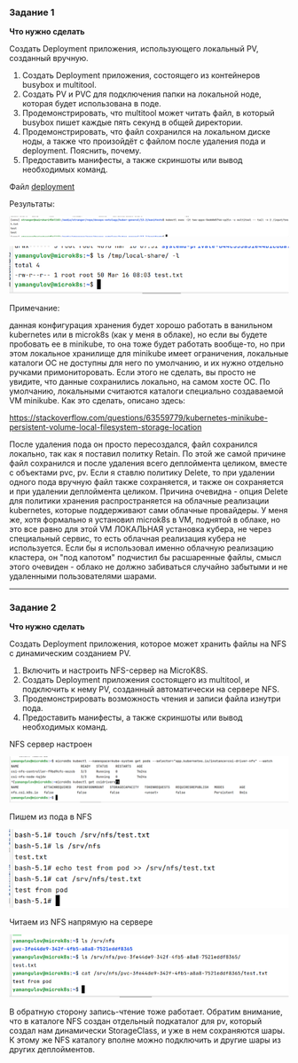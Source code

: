 ### Задание 1

**Что нужно сделать**

Создать Deployment приложения, использующего локальный PV, созданный вручную.

1. Создать Deployment приложения, состоящего из контейнеров busybox и multitool.
2. Создать PV и PVC для подключения папки на локальной ноде, которая будет использована в поде.
3. Продемонстрировать, что multitool может читать файл, в который busybox пишет каждые пять секунд в общей директории.
4. Продемонстрировать, что файл сохранился на локальном диске ноды, а также что произойдёт с файлом после удаления пода и deployment. Пояснить, почему.
5. Предоставить манифесты, а также скриншоты или вывод необходимых команд.

Файл [deployment](manifests/deployment.yaml)

Результаты:

![img.png](img.png)

![img_1.png](img_1.png)

Примечание:

данная конфигурация хранения будет хорошо работать в ванильном kubernetes или в microk8s (как у меня в облаке), но если вы будете пробовать ее в minikube, то она тоже будет работать вообще-то, но при этом локальное хранилище для minikube имеет ограничения, локальные каталоги ОС не доступны для него по умолчанию, и их нужно отдельно ручками примониторовать. Если этого не сделать, вы просто не увидите, что данные сохранились локально, на самом хосте ОС. По умолчанию, локальными считаются каталоги специально создаваемой VM minikube. Как это сделать, описано здесь:

https://stackoverflow.com/questions/63559779/kubernetes-minikube-persistent-volume-local-filesystem-storage-location

После удаления пода он просто пересоздался, файл сохранился локально, так как я поставил политку Retain. По этой же самой причине файл сохранился и после удаления всего деплоймента целиком, вместе с объектами pvc, pv. Если я ставлю политику Delete, то при удалении одного пода вручную файл также сохраняется, и также он сохраняется и при удалении деплоймента целиком. Причина очевидна - опция Delete для политики хранения распространяется на облачные реализации kubernetes, которые поддерживают сами облачные провайдеры. У меня же, хотя формально я установил microk8s в VM, поднятой в облаке, но это все равно для этой VM ЛОКАЛЬНАЯ установка кубера, не через специальный сервис, то есть облачная реализация кубера не используется. Если бы я использовал именно облачную реализацию кластера, он "под капотом" подчистил бы расшаренные файлы, смысл этого очевиден - облако не должно забиваться случайно забытыми и не удаленными пользователями шарами.

------

### Задание 2

**Что нужно сделать**

Создать Deployment приложения, которое может хранить файлы на NFS с динамическим созданием PV.

1. Включить и настроить NFS-сервер на MicroK8S.
2. Создать Deployment приложения состоящего из multitool, и подключить к нему PV, созданный автоматически на сервере NFS.
3. Продемонстрировать возможность чтения и записи файла изнутри пода.
4. Предоставить манифесты, а также скриншоты или вывод необходимых команд.

NFS сервер настроен

![img_2.png](img_2.png)

Пишем из пода в NFS

![img_3.png](img_3.png)

Читаем из NFS напрямую на сервере

![img_4.png](img_4.png)

В обратную сторону запись-чтение тоже работает. Обратим внимание, что в каталоге NFS создан отдельный подкаталог для pv, который создал нам динамически StorageClass, и уже в нем сохраняются шары. К этому же NFS каталогу вполне можно подключить и другие шары из других деплойментов.